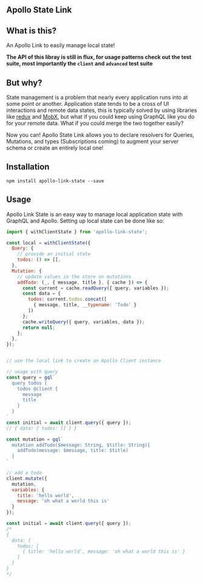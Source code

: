 Apollo State Link
---

## What is this?
An Apollo Link to easily manage local state!

**The API of this libray is still in flux, for usage patterns check out the test suite, most importantly the `client` and `advanced` test suite**

## But why?
State management is a problem that nearly every application runs into at some point or another. Application state tends to be a cross of UI interactions and remote data states, this is typically solved by using libraries like [redux]() and [MobX](), but what if you could keep using GraphQL like you do for your remote data. What if you could merge the two together easily?

Now you can! Apollo State Link allows you to declare resolvers for Queries, Mutations, and types (Subscriptions coming) to augment your server schema or create an entirely local one!

## Installation

`npm install apollo-link-state --save`


## Usage
Apollo Link State is an easy way to manage local application state with GraphQL and Apollo. Setting up local state can be done like so:

```js
import { withClientState } from 'apollo-link-state';

const local = withClientState({
  Query: {
    // provide an initial state
    todos: () => [],
  },
  Mutation: {
    // update values in the store on mutations
    addTodo: (_, { message, title }, { cache }) => {
      const current = cache.readQuery({ query, variables });
      const data = {
        todos: current.todos.concat([
          { message, title, __typename: 'Todo' }
        ])
      };
      cache.writeQuery({ query, variables, data });
      return null;
    };
  },
});


// use the local link to create an Apollo Client instance

// usage with query
const query = gql`
  query todos {
    todos @client {
      message
      title
    }
  }
`
const initial = await client.query({ query });
// { data: { todos: [] } }

const mutation = gql`
  mutation addTodo($message: String, $title: String){
    addTodo(message: $message, title: $title)
  }
`

// add a todo
client.mutate({
  mutation,
  variables: {
    title: 'hello world',
    message: 'oh what a world this is'
  }
});

const initial = await client.query({ query });
/*
{
  data: {
    todos: [
      { title: 'hello world', message: 'oh what a world this is' }
    ]
  }
}
*/
```

### 
